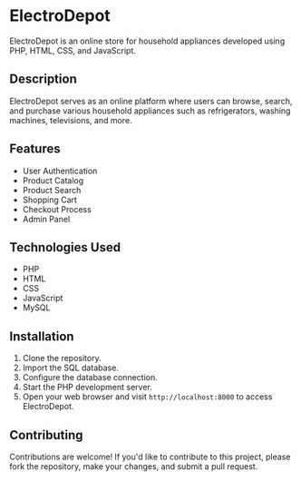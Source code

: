 # ElectroDepot

ElectroDepot is an online store for household appliances developed using PHP, HTML, CSS, and JavaScript.

## Description

ElectroDepot serves as an online platform where users can browse, search, and purchase various household appliances such as refrigerators, washing machines, televisions, and more.

## Features

- User Authentication
- Product Catalog
- Product Search
- Shopping Cart
- Checkout Process
- Admin Panel

## Technologies Used

- PHP
- HTML
- CSS
- JavaScript
- MySQL

## Installation

1. Clone the repository.
2. Import the SQL database.
3. Configure the database connection.
4. Start the PHP development server.
5. Open your web browser and visit `http://localhost:8000` to access ElectroDepot.

## Contributing

Contributions are welcome! If you'd like to contribute to this project, please fork the repository, make your changes, and submit a pull request.


